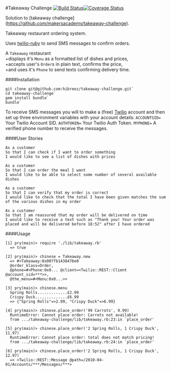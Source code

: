 #Takeaway Challenge [![Build Status](https://travis-ci.org/hibreez/takeaway-challenge.svg?branch=master)](https://travis-ci.org/hibreez/takeaway-challenge)[![Coverage Status](https://coveralls.io/repos/hibreez/takeaway-challenge/badge.svg?branch=master&service=github)](https://coveralls.io/github/hibreez/takeaway-challenge?branch=master)

Solution to [takeaway challenge]
(https://github.com/makersacademy/takeaway-challenge).

Takeaway restaurant ordering system. 

Uses [twilio-ruby](https://github.com/twilio/twilio-ruby) to send SMS messages 
to confirm orders.

A `Takeaway` restaurant   
+displays it's `Menu` as a formatted list of dishes and prices,  
+accepts user's `Order`s in plain text, confirms the price,   
+and uses it's `Phone` to send texts confirming delivery time.  

####Installation  
```
git clone git@github.com:hibreez/takeaway-challenge.git`  
cd takeaway-challenge`  
gem install bundle`  
bundle`
```
To receive SMS messages you will to make a (free) 
[Twilio](https://www.twilio.com/) account and then set up three environment 
variables with your account details:
`ACCOUNTSID=` Your Twilio Account SID.
`AUTHTOKEN=` Your Twilio Auth Token.
`MYPHONE=` A verified phone number to receive the messages.

####User Stories
```
As a customer
So that I can check if I want to order something
I would like to see a list of dishes with prices

As a customer
So that I can order the meal I want
I would like to be able to select some number of several available dishes

As a customer
So that I can verify that my order is correct
I would like to check that the total I have been given matches the sum of the various dishes in my order

As a customer
So that I am reassured that my order will be delivered on time
I would like to receive a text such as "Thank you! Your order was placed and will be delivered before 18:52" after I have ordered
```

####Usage
```
[1] pry(main)> require './lib/takeaway.rb'
  => true

[2] pry(main)> chinese = Takeaway.new
  => #<Takeaway:0x007fb1438476e0
  @order_klass=Order,
  @phone=#<Phone:0x0... @client=<Twilio::REST::Client @account_sid=***>>,
  @the_menu=#<Menu:0x0...>>

[3] pry(main)> chinese.menu
  Spring Rolls.............£2.99
  Crispy Duck..............£6.99
  => {"Spring Rolls"=>2.99, "Crispy Duck"=>6.99}

[4] pry(main)> chinese.place_order('99 Carrots', 9.99)
  RuntimeError: Cannot place order: Carrots not available!
  from .../takeaway-challenge/lib/takeaway.rb:23:in `place_order'

[5] pry(main)> chinese.place_order('2 Spring Rolls, 1 Crispy Duck', 11.97)
  RuntimeError: Cannot place order: total does not match pricing!
  from .../takeaway-challenge/lib/takeaway.rb:24:in `place_order'

[6] pry(main)> chinese.place_order('2 Spring Rolls, 1 Crispy Duck', 12.97)
  => <Twilio::REST::Message @path=/2010-04-01/Accounts/***/Messages/***>
```
